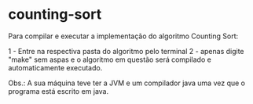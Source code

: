 # counting-sort


Para compilar e executar a implementação do algoritmo
Counting Sort:

1 - Entre na respectiva pasta do algoritmo pelo terminal
2 - apenas digite "make" sem aspas e o algoritmo em questão
será compilado e automaticamente executado.

Obs.: A sua máquina teve ter a JVM e um compilador java uma vez que o programa está escrito em java.
